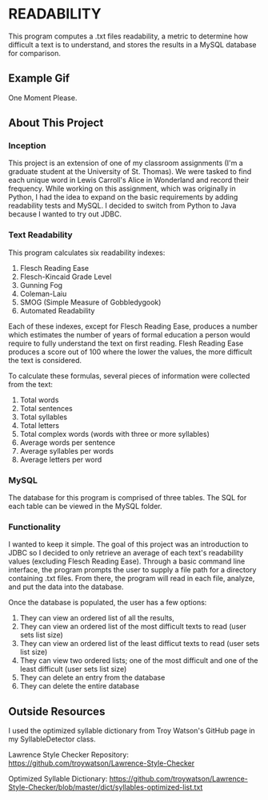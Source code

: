 # READABILITY
This program computes a .txt files readability, a metric to determine how difficult a text is to understand, and stores the results in a MySQL database for comparison.  

## Example Gif
One Moment Please.

## About This Project
### Inception
This project is an extension of one of my classroom assignments (I'm a graduate student at the University of St. Thomas).  We were tasked to find each unique word in Lewis Carroll's Alice in Wonderland and record their frequency.  While working on this assignment, which was originally in Python, I had the idea to expand on the basic requirements by adding readability tests and MySQL.  I decided to switch from Python to Java because I wanted to try out JDBC.


### Text Readability
This program calculates six readability indexes:

  1. Flesch Reading Ease
  1. Flesch-Kincaid Grade Level
  1. Gunning Fog
  1. Coleman-Laiu
  1. SMOG (Simple Measure of Gobbledygook)
  1. Automated Readability
  
Each of these indexes, except for Flesch Reading Ease, produces a number which estimates the number of years of formal education a person would require to fully understand the text on first reading.  Flesh Reading Ease produces a score out of 100 where the lower the values, the more difficult the text is considered.    

To calculate these formulas, several pieces of information were collected from the text:

  1. Total words
  1. Total sentences
  1. Total syllables
  1. Total letters
  1. Total complex words (words with three or more syllables)
  1. Average words per sentence
  1. Average syllables per words
  1. Average letters per word

### MySQL
The database for this program is comprised of three tables.  The SQL for each table can be viewed in the MySQL folder.

### Functionality
I wanted to keep it simple.  The goal of this project was an introduction to JDBC so I decided to only retrieve an average of each text's readability values (excluding Flesch Reading Ease).  Through a basic command line interface, the program prompts the user to supply a file path for a directory containing .txt files.  From there, the program will read in each file, analyze, and put the data into the database.  

Once the database is populated, the user has a few options:  
  1. They can view an ordered list of all the results, 
  1. They can view an ordered list of the most difficult texts to read (user sets list size) 
  1. They can view an ordered list of the least difficut texts to read (user sets list size)
  1. They can view two ordered lists; one of the most difficult and one of the least difficult (user sets list size)
  1. They can delete an entry from the database
  1. They can delete the entire database


## Outside Resources
I used the optimized syllable dictionary from Troy Watson's GitHub page in my SyllableDetector class.

Lawrence Style Checker Repository:
https://github.com/troywatson/Lawrence-Style-Checker

Optimized Syllable Dictionary:
https://github.com/troywatson/Lawrence-Style-Checker/blob/master/dict/syllables-optimized-list.txt
 
